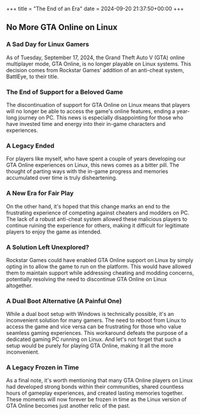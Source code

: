 +++
title = "The End of an Era"
date = 2024-09-20 21:37:50+00:00
+++
## No More GTA Online on Linux

### A Sad Day for Linux Gamers

As of Tuesday, September 17, 2024, the Grand Theft Auto V (GTA) online multiplayer mode, GTA Online, is no longer playable on Linux systems. This decision comes from Rockstar Games' addition of an anti-cheat system, BattlEye, to their title.

### The End of Support for a Beloved Game

The discontinuation of support for GTA Online on Linux means that players will no longer be able to access the game's online features, ending a year-long journey on PC. This news is especially disappointing for those who have invested time and energy into their in-game characters and experiences.

### A Legacy Ended

For players like myself, who have spent a couple of years developing our GTA Online experiences on Linux, this news comes as a bitter pill. The thought of parting ways with the in-game progress and memories accumulated over time is truly disheartening.

### A New Era for Fair Play

On the other hand, it's hoped that this change marks an end to the frustrating experience of competing against cheaters and modders on PC. The lack of a robust anti-cheat system allowed these malicious players to continue ruining the experience for others, making it difficult for legitimate players to enjoy the game as intended.

### A Solution Left Unexplored?

Rockstar Games could have enabled GTA Online support on Linux by simply opting in to allow the game to run on the platform. This would have allowed them to maintain support while addressing cheating and modding concerns, potentially resolving the need to discontinue GTA Online on Linux altogether.

### A Dual Boot Alternative (A Painful One)

While a dual boot setup with Windows is technically possible, it's an inconvenient solution for many gamers. The need to reboot from Linux to access the game and vice versa can be frustrating for those who value seamless gaming experiences. This workaround defeats the purpose of a dedicated gaming PC running on Linux. And let's not forget that such a setup would be purely for playing GTA Online, making it all the more inconvenient.

### A Legacy Frozen in Time

As a final note, it's worth mentioning that many GTA Online players on Linux had developed strong bonds within their communities, shared countless hours of gameplay experiences, and created lasting memories together. These moments will now forever be frozen in time as the Linux version of GTA Online becomes just another relic of the past.
